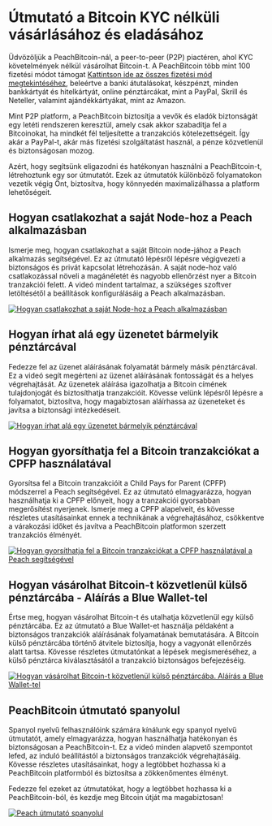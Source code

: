 # Útmutató a Bitcoin KYC nélküli vásárlásához és eladásához

Üdvözöljük a PeachBitcoin-nál, a peer-to-peer (P2P) piactéren, ahol KYC követelmények nélkül vásárolhat Bitcoin-t. A PeachBitcoin több mint 100 fizetési módot támogat [Kattintson ide az összes fizetési mód megtekintéséhez](https://peachbitcoin.com/Buy-&-Sell-Bitcoin-using-any-payment-method-2024), beleértve a banki átutalásokat, készpénzt, minden bankkártyát és hitelkártyát, online pénztárcákat, mint a PayPal, Skrill és Neteller, valamint ajándékkártyákat, mint az Amazon.

Mint P2P platform, a PeachBitcoin biztosítja a vevők és eladók biztonságát egy letéti rendszeren keresztül, amely csak akkor szabadítja fel a Bitcoinokat, ha mindkét fél teljesítette a tranzakciós kötelezettségeit. Így akár a PayPal-t, akár más fizetési szolgáltatást használ, a pénze közvetlenül és biztonságosan mozog.

Azért, hogy segítsünk eligazodni és hatékonyan használni a PeachBitcoin-t, létrehoztunk egy sor útmutatót. Ezek az útmutatók különböző folyamatokon vezetik végig Önt, biztosítva, hogy könnyedén maximalizálhassa a platform lehetőségeit.

## Hogyan csatlakozhat a saját Node-hoz a Peach alkalmazásban

Ismerje meg, hogyan csatlakozhat a saját Bitcoin node-jához a Peach alkalmazás segítségével. Ez az útmutató lépésről lépésre végigvezeti a biztonságos és privát kapcsolat létrehozásán. A saját node-hoz való csatlakozással növeli a magánéletét és nagyobb ellenőrzést nyer a Bitcoin tranzakciói felett. A videó mindent tartalmaz, a szükséges szoftver letöltésétől a beállítások konfigurálásáig a Peach alkalmazásban.

[![Hogyan csatlakozhat a saját Node-hoz a Peach alkalmazásban](https://img.youtube.com/vi/xtvq2i3mIYg/0.jpg)](https://www.youtube.com/watch?v=xtvq2i3mIYg)

## Hogyan írhat alá egy üzenetet bármelyik pénztárcával

Fedezze fel az üzenet aláírásának folyamatát bármely másik pénztárcával. Ez a videó segít megérteni az üzenet aláírásának fontosságát és a helyes végrehajtását. Az üzenetek aláírása igazolhatja a Bitcoin címének tulajdonjogát és biztosíthatja tranzakcióit. Kövesse velünk lépésről lépésre a folyamatot, biztosítva, hogy magabiztosan aláírhassa az üzeneteket és javítsa a biztonsági intézkedéseit.

[![Hogyan írhat alá egy üzenetet bármelyik pénztárcával](https://img.youtube.com/vi/xgewSfhLgtY/0.jpg)](https://www.youtube.com/watch?v=xgewSfhLgtY)

## Hogyan gyorsíthatja fel a Bitcoin tranzakciókat a CPFP használatával

Gyorsítsa fel a Bitcoin tranzakcióit a Child Pays for Parent (CPFP) módszerrel a Peach segítségével. Ez az útmutató elmagyarázza, hogyan használhatja ki a CPFP előnyeit, hogy a tranzakciói gyorsabban megerősítést nyerjenek. Ismerje meg a CPFP alapelveit, és kövesse részletes utasításainkat ennek a technikának a végrehajtásához, csökkentve a várakozási időket és javítva a PeachBitcoin platformon szerzett tranzakciós élményét.

[![Hogyan gyorsíthatja fel a Bitcoin tranzakciókat a CPFP használatával a Peach segítségével](https://img.youtube.com/vi/24OtQkL0CxU/0.jpg)](https://www.youtube.com/watch?v=24OtQkL0CxU)

## Hogyan vásárolhat Bitcoin-t közvetlenül külső pénztárcába - Aláírás a Blue Wallet-tel

Értse meg, hogyan vásárolhat Bitcoin-t és utalhatja közvetlenül egy külső pénztárcába. Ez az útmutató a Blue Wallet-et használja példaként a biztonságos tranzakciók aláírásának folyamatának bemutatására. A Bitcoin külső pénztárcába történő átvitele biztosítja, hogy a vagyonát ellenőrzés alatt tartsa. Kövesse részletes útmutatónkat a lépések megismeréséhez, a külső pénztárca kiválasztásától a tranzakció biztonságos befejezéséig.

[![Hogyan vásárolhat Bitcoin-t közvetlenül külső pénztárcába. Aláírás a Blue Wallet-tel](https://img.youtube.com/vi/d3STuVfFWfQ/0.jpg)](https://www.youtube.com/watch?v=d3STuVfFWfQ)

## PeachBitcoin útmutató spanyolul

Spanyol nyelvű felhasználóink számára kínálunk egy spanyol nyelvű útmutatót, amely elmagyarázza, hogyan használhatja hatékonyan és biztonságosan a PeachBitcoin-t. Ez a videó minden alapvető szempontot lefed, az induló beállítástól a biztonságos tranzakciók végrehajtásáig. Kövesse részletes utasításainkat, hogy a legtöbbet hozhassa ki a PeachBitcoin platformból és biztosítsa a zökkenőmentes élményt.

Fedezze fel ezeket az útmutatókat, hogy a legtöbbet hozhassa ki a PeachBitcoin-ból, és kezdje meg Bitcoin útját ma magabiztosan!

[![Peach útmutató spanyolul](https://img.youtube.com/vi/sVwSzTVIe6s/0.jpg)](https://www.youtube.com/watch?v=sVwSzTVIe6s)